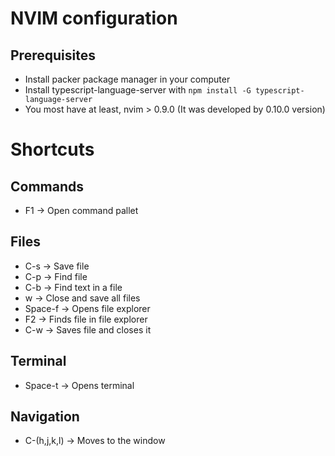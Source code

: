 # NVIM configuration

## Prerequisites
* Install packer package manager in your computer
* Install typescript-language-server with `npm install -G typescript-language-server`
* You most have at least, nvim > 0.9.0 (It was developed by 0.10.0 version)


# Shortcuts


## Commands
* F1 -> Open command pallet


## Files
* C-s -> Save file
* C-p -> Find file
* C-b -> Find text in a file
* <C-k>w -> Close and save all files
* Space-f -> Opens file explorer
* F2 -> Finds file in file explorer
* C-w -> Saves file and closes it 

## Terminal
* Space-t -> Opens terminal

## Navigation
* C-(h,j,k,l) -> Moves to the window


